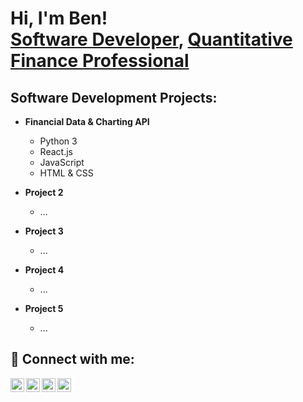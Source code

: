 <h1>Hi, I'm Ben! <br/><a href="https://github.com/sanctusjack">Software Developer</a>, <a href="https://www.linkedin.com/in/benjamin-st-john-353a85278/"> 
 Quantitative Finance Professional</a></h1>

<h2>Software Development Projects:</h2>

- <b>Financial Data & Charting API</b>
  - Python 3
  - React.js
  - JavaScript
  - HTML & CSS
 
- <b>Project 2</b>
  - ...
- <b>Project 3</b>
  - ...
- <b>Project 4</b>
  - ...
- <b>Project 5</b>
  - ...
  
<h2> 🤳 Connect with me:</h2>

[<img align="left" alt="JoshMadakor | YouTube" width="22px" src="https://cdn.jsdelivr.net/npm/simple-icons@v3/icons/youtube.svg" />][youtube]
[<img align="left" alt="JoshMadakor | Twitter" width="22px" src="https://cdn.jsdelivr.net/npm/simple-icons@v3/icons/twitter.svg" />][twitter]
[<img align="left" alt="JoshMadakor | LinkedIn" width="22px" src="https://cdn.jsdelivr.net/npm/simple-icons@v3/icons/linkedin.svg" />][linkedin]
[<img align="left" alt="JoshMadakor | Instagram" width="22px" src="https://cdn.jsdelivr.net/npm/simple-icons@v3/icons/instagram.svg" />][instagram]

[twitter]: https://linkedin.com/in/benjamin-st-john
[youtube]: https://linkedin.com/in/benjamin-st-john
[instagram]: https://linkedin.com/in/benjamin-st-john
[linkedin]: https://linkedin.com/in/benjamin-st-john
